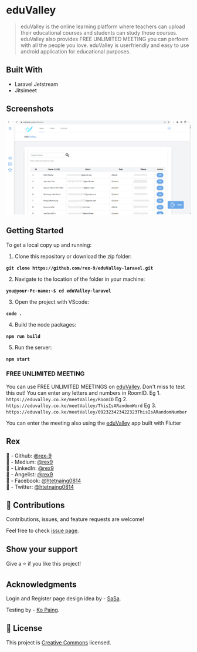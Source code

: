 # eduValley

> eduValley is the online learning platform where teachers can upload their educational courses and students can study those courses.
> eduValley also provides FREE UNLIMITED MEETING you can perfoem with all the people you love.
> eduValley is userfriendly and easy to use android application for educational purposes.

## Built With

- Laravel Jetstream
- Jitsimeet

## Screenshots

![LaraValley](./public/assets/LaraValley-Cencored.png)

## Getting Started

To get a local copy up and running:

1. Clone this repository or download the zip folder:

**`git clone https://github.com/rex-9/eduValley-laravel.git`**

2. Navigate to the location of the folder in your machine:

**`you@your-Pc-name:~$ cd eduValley-laravel`**

3. Open the project with VScode:

**`code .`**

4. Build the node packages:

**`npm run build`**

5. Run the server:

**`npm start`**

### FREE UNLIMITED MEETING

You can use FREE UNLIMITED MEETINGS on [eduValley](https://eduvalley.co.ke/meetValley/eduValley). Don't miss to test this out!
You can enter any letters and numbers in RoomID.
Eg 1. `https://eduvalley.co.ke/meetValley/RoomID`
Eg 2. `https://eduvalley.co.ke/meetValley/ThisIsARandomWord`
Eg 3. `https://eduvalley.co.ke/meetValley/092323423422323ThisIsARandomNumber`

You can enter the meeting also using the [eduValley](https://play.google.com/store/apps/details?id=com.eduValley.flutterValley) app built with Flutter

## Rex

👤 - Github: [@rex-9](https://github.com/rex-9/)<br>
👤 - Medium: [@rex9](https://medium.com/@rex9/)<br>
👤 - LinkedIn: [@rex9](https://www.linkedin.com/in/rex9/)<br>
👤 - Angelist: [@rex9](https://angel.co/u/rex9)<br>
👤 - Facebook: [@htetnaing0814](https://www.facebook.com/htetnaing0814)<br>
👤 - Twitter: [@htetnaing0814](https://www.twitter.com/htetnaing0814)<br>

## 🤝 Contributions

Contributions, issues, and feature requests are welcome!

Feel free to check [issue page](https://github.com/rex-9/eduValley-laravel/issues).

## Show your support

Give a ⭐️ if you like this project!

## Acknowledgments

Login and Register page design idea by - [SaSa](https://github.com/rex-9/).

Testing by - [Ko Paing](https://github.com/painghtetaung/).

## 📝 License

This project is [Creative Commons](https://creativecommons.org/licenses/by-nc/4.0/) licensed.
